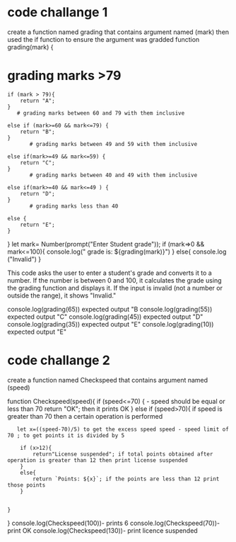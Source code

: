 # code challange 1
create a function named grading that contains argument named (mark)
then used the if function to ensure the argument was gradded 
function grading(mark) {
   # grading marks >79
    if (mark > 79){
        return "A";
    }
       # grading marks between 60 and 79 with them inclusive

    else if (mark>=60 && mark<=79) {
        return "B";
    }
           # grading marks between 49 and 59 with them inclusive

    else if(mark>=49 && mark<=59) {
        return "C";
    }
           # grading marks between 40 and 49 with them inclusive

    else if(mark>=40 && mark<=49 ) {
        return "D";
    }
           # grading marks less than 40 

    else {
        return "E";
    }

}
let mark= Number(prompt("Enter Student grade"));
if (mark=>0 && mark<=100){
    console.log(" grade is: ${grading(mark)}")
}
else{
    console.log ("Invalid")
}

This code asks the user to enter a student's grade and converts it to a number. If the number is between 0 and 100, it calculates the grade using the grading function and displays it. If the input is invalid (not a number or outside the range), it shows "Invalid."


console.log(grading(65)) expected output "B
console.log(grading(55)) expected output "C"
console.log(grading(45)) expected output "D"
console.log(grading(35)) expected output "E"
console.log(grading(10)) expected output "E"


# code challange 2
create a function named Checkspeed that contains argument named (speed)

function Checkspeed(speed){
    if (speed<=70) {   - speed should be equal or less than 70
        return "OK"; then it prints OK
    }
    else if (speed>70){  if speed is greater than 70 then a certain operation is performed 

       let x=((speed-70)/5) to get the excess speed speed - speed limit of 70 ; to get points it is divided by 5

        if (x>12){
            return"License suspended"; if total points obtained after operation is greater than 12 then print license suspended 
        }
        else{
            return `Points: ${x}`; if the points are less than 12 print those points 
        }
        
        
    }
}
console.log(Checkspeed(100))- prints 6
console.log(Checkspeed(70))- print OK
console.log(Checkspeed(130))- print licence suspended 
